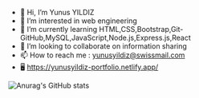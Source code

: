 - 👋 Hi, I’m Yunus YILDIZ
- 👀 I’m interested in web engineering
- 🌱 I’m currently learning HTML,CSS,Bootstrap,Git-GitHub,MySQL,JavaScript,Node.js,Express.js,React
- 💞️ I’m looking to collaborate on information sharing
- 📫 How to reach me : yunusyildiz@swissmail.com
- 🖥️ https://yunusyildiz-portfolio.netlify.app/
  

![Anurag's GitHub stats](https://github-readme-stats.vercel.app/api?username=josephfox-ch&show_icons=true)

<!---
josephfox-ch/josephfox-ch is a ✨ special ✨ repository because its `README.md` (this file) appears on your GitHub profile.
You can click the Preview link to take a look at your changes.
--->
